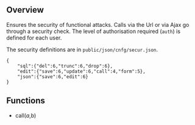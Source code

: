 ## Overview

Ensures the security of functional attacks.
Calls via the Url or via Ajax go through a security check.
The level of authorisation required (`auth`) is defined for each user.

The security definitions are in `public/json/cnfg/secur.json`.

    {
        "sql":{"del":6,"trunc":6,"drop":6},
        "edit":{"save":6,"update":6,"call":4,"form":5},
        "json":{"save":6,"edit":6}
    }

## Functions

- call($a,$b)

